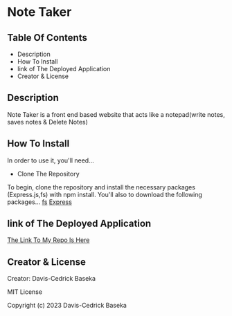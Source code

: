 # Note Taker

## Table Of Contents
- Description
- How To Install
- link of The Deployed Application
- Creator & License

## Description

Note Taker is a front end based website that acts like a notepad(write notes, saves notes & Delete Notes)

## How To Install
In order to use it, you'll need...
- Clone The Repository

To begin, clone the repository and install the necessary packages (Express.js,fs) with npm install.
You'll also to download the following packages...
[fs](https://www.npmjs.com/package/fs)
[Express](https://www.npmjs.com/package/express)


## link of The Deployed Application

[The Link To My Repo Is Here](https://github.com/kikedamo/CU-A11-Note-Taker)

## Creator & License
Creator: Davis-Cedrick Baseka

MIT License

Copyright (c) 2023 Davis-Cedrick Baseka